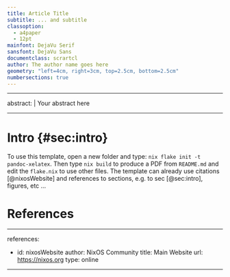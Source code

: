 ```yaml
---
title: Article Title
subtitle: ... and subtitle
classoption:
  - a4paper
  - 12pt
mainfont: DejaVu Serif
sansfont: DejaVu Sans
documentclass: scrartcl
author: The author name goes here
geometry: "left=4cm, right=3cm, top=2.5cm, bottom=2.5cm"
numbersections: true
---
```


---
abstract: |
    Your abstract here 

---

# Intro {#sec:intro}

To use this template, open a new folder and type: `nix flake init -t pandoc-xelatex`. Then type `nix build` to produce a PDF from `README.md` and edit the `flake.nix` to use other files. The template can already use citations [@nixosWebsite] and references to sections, e.g. to sec [@sec:intro], figures, etc ...

# References

---
references:
- id: nixosWebsite
  author: NixOS Community
  title: Main Website
  url: https://nixos.org
  type: online

---
